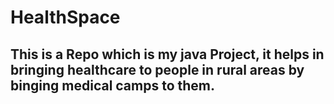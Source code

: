 # HealthSpace

## This is a Repo which is my java Project, it helps in bringing healthcare to people in rural areas by binging medical camps to them.

